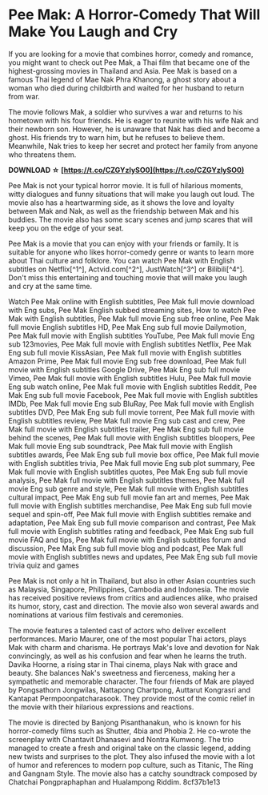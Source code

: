 # Pee Mak: A Horror-Comedy That Will Make You Laugh and Cry
 
If you are looking for a movie that combines horror, comedy and romance, you might want to check out Pee Mak, a Thai film that became one of the highest-grossing movies in Thailand and Asia. Pee Mak is based on a famous Thai legend of Mae Nak Phra Khanong, a ghost story about a woman who died during childbirth and waited for her husband to return from war.
 
The movie follows Mak, a soldier who survives a war and returns to his hometown with his four friends. He is eager to reunite with his wife Nak and their newborn son. However, he is unaware that Nak has died and become a ghost. His friends try to warn him, but he refuses to believe them. Meanwhile, Nak tries to keep her secret and protect her family from anyone who threatens them.
 
**DOWNLOAD ☆ [https://t.co/CZGYzlySO0](https://t.co/CZGYzlySO0)**


 
Pee Mak is not your typical horror movie. It is full of hilarious moments, witty dialogues and funny situations that will make you laugh out loud. The movie also has a heartwarming side, as it shows the love and loyalty between Mak and Nak, as well as the friendship between Mak and his buddies. The movie also has some scary scenes and jump scares that will keep you on the edge of your seat.
 
Pee Mak is a movie that you can enjoy with your friends or family. It is suitable for anyone who likes horror-comedy genre or wants to learn more about Thai culture and folklore. You can watch Pee Mak with English subtitles on Netflix[^1^], Actvid.com[^2^], JustWatch[^3^] or Bilibili[^4^]. Don't miss this entertaining and touching movie that will make you laugh and cry at the same time.
 
Watch Pee Mak online with English subtitles,  Pee Mak full movie download with Eng subs,  Pee Mak English subbed streaming sites,  How to watch Pee Mak with English subtitles,  Pee Mak full movie Eng sub free online,  Pee Mak full movie English subtitles HD,  Pee Mak Eng sub full movie Dailymotion,  Pee Mak full movie with English subtitles YouTube,  Pee Mak full movie Eng sub 123movies,  Pee Mak full movie with English subtitles Netflix,  Pee Mak Eng sub full movie KissAsian,  Pee Mak full movie with English subtitles Amazon Prime,  Pee Mak full movie Eng sub free download,  Pee Mak full movie with English subtitles Google Drive,  Pee Mak Eng sub full movie Vimeo,  Pee Mak full movie with English subtitles Hulu,  Pee Mak full movie Eng sub watch online,  Pee Mak full movie with English subtitles Reddit,  Pee Mak Eng sub full movie Facebook,  Pee Mak full movie with English subtitles IMDb,  Pee Mak full movie Eng sub BluRay,  Pee Mak full movie with English subtitles DVD,  Pee Mak Eng sub full movie torrent,  Pee Mak full movie with English subtitles review,  Pee Mak full movie Eng sub cast and crew,  Pee Mak full movie with English subtitles trailer,  Pee Mak Eng sub full movie behind the scenes,  Pee Mak full movie with English subtitles bloopers,  Pee Mak full movie Eng sub soundtrack,  Pee Mak full movie with English subtitles awards,  Pee Mak Eng sub full movie box office,  Pee Mak full movie with English subtitles trivia,  Pee Mak full movie Eng sub plot summary,  Pee Mak full movie with English subtitles quotes,  Pee Mak Eng sub full movie analysis,  Pee Mak full movie with English subtitles themes,  Pee Mak full movie Eng sub genre and style,  Pee Mak full movie with English subtitles cultural impact,  Pee Mak Eng sub full movie fan art and memes,  Pee Mak full movie with English subtitles merchandise,  Pee Mak Eng sub full movie sequel and spin-off,  Pee Mak full movie with English subtitles remake and adaptation,  Pee Mak Eng sub full movie comparison and contrast,  Pee Mak full movie with English subtitles rating and feedback,  Pee Mak Eng sub full movie FAQ and tips,  Pee Mak full movie with English subtitles forum and discussion,  Pee Mak Eng sub full movie blog and podcast,  Pee Mak full movie with English subtitles news and updates,  Pee Mak Eng sub full movie trivia quiz and games
  
Pee Mak is not only a hit in Thailand, but also in other Asian countries such as Malaysia, Singapore, Philippines, Cambodia and Indonesia. The movie has received positive reviews from critics and audiences alike, who praised its humor, story, cast and direction. The movie also won several awards and nominations at various film festivals and ceremonies.
 
The movie features a talented cast of actors who deliver excellent performances. Mario Maurer, one of the most popular Thai actors, plays Mak with charm and charisma. He portrays Mak's love and devotion for Nak convincingly, as well as his confusion and fear when he learns the truth. Davika Hoorne, a rising star in Thai cinema, plays Nak with grace and beauty. She balances Nak's sweetness and fierceness, making her a sympathetic and memorable character. The four friends of Mak are played by Pongsathorn Jongwilas, Nattapong Chartpong, Auttarut Kongrasri and Kantapat Permpoonpatcharasook. They provide most of the comic relief in the movie with their hilarious expressions and reactions.
 
The movie is directed by Banjong Pisanthanakun, who is known for his horror-comedy films such as Shutter, 4bia and Phobia 2. He co-wrote the screenplay with Chantavit Dhanasevi and Nontra Kumwong. The trio managed to create a fresh and original take on the classic legend, adding new twists and surprises to the plot. They also infused the movie with a lot of humor and references to modern pop culture, such as Titanic, The Ring and Gangnam Style. The movie also has a catchy soundtrack composed by Chatchai Pongpraphaphan and Hualampong Riddim.
 8cf37b1e13
 
